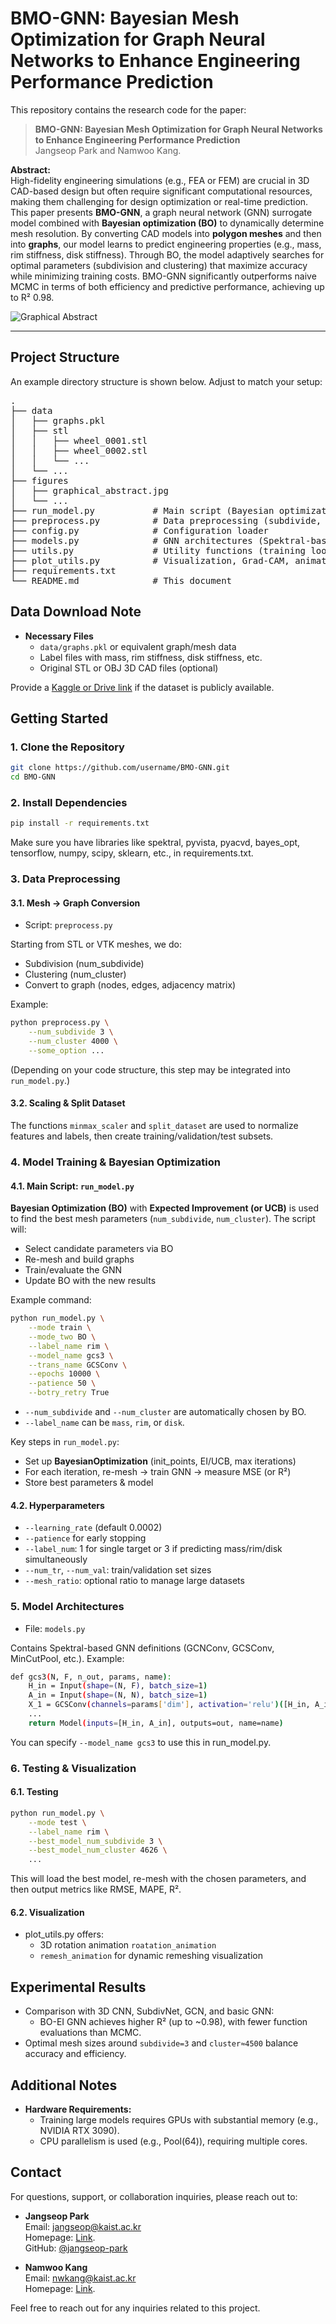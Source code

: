 # BMO-GNN: Bayesian Mesh Optimization for Graph Neural Networks to Enhance Engineering Performance Prediction

This repository contains the research code for the paper:

> **BMO-GNN: Bayesian Mesh Optimization for Graph Neural Networks to Enhance Engineering Performance Prediction**  
> Jangseop Park and Namwoo Kang.

**Abstract:**  
High-fidelity engineering simulations (e.g., FEA or FEM) are crucial in 3D CAD-based design but often require significant computational resources, making them challenging for design optimization or real-time prediction. This paper presents **BMO-GNN**, a graph neural network (GNN) surrogate model combined with **Bayesian optimization (BO)** to dynamically determine mesh resolution. By converting CAD models into **polygon meshes** and then into **graphs**, our model learns to predict engineering properties (e.g., mass, rim stiffness, disk stiffness). Through BO, the model adaptively searches for optimal parameters (subdivision and clustering) that maximize accuracy while minimizing training costs. BMO-GNN significantly outperforms naive MCMC in terms of both efficiency and predictive performance, achieving up to R² 0.98.

![Graphical Abstract](./figures/graphical_abstract.jpg "Graphical Abstract Example")

---

## Project Structure

An example directory structure is shown below. Adjust to match your setup:

<pre>
.
├── data
│   ├── graphs.pkl
│   ├── stl
│   │   ├── wheel_0001.stl
│   │   ├── wheel_0002.stl
│   │   └── ...
│   └── ...
├── figures
│   ├── graphical_abstract.jpg
│   └── ...
├── run_model.py           # Main script (Bayesian optimization + GNN training)
├── preprocess.py          # Data preprocessing (subdivide, cluster, etc.)
├── config.py              # Configuration loader
├── models.py              # GNN architectures (Spektral-based)
├── utils.py               # Utility functions (training loops, logging, etc.)
├── plot_utils.py          # Visualization, Grad-CAM, animations, etc.
├── requirements.txt
└── README.md              # This document
</pre>

## Data Download Note

- **Necessary Files**  
  - `data/graphs.pkl` or equivalent graph/mesh data  
  - Label files with mass, rim stiffness, disk stiffness, etc.  
  - Original STL or OBJ 3D CAD files (optional)  

Provide a [Kaggle or Drive link](#) if the dataset is publicly available.

## Getting Started

### 1. Clone the Repository

```bash
git clone https://github.com/username/BMO-GNN.git
cd BMO-GNN
```
### 2. Install Dependencies

```bash
pip install -r requirements.txt
```
Make sure you have libraries like spektral, pyvista, pyacvd, bayes_opt, tensorflow, numpy, scipy, sklearn, etc., in requirements.txt.

### 3. Data Preprocessing
#### 3.1. Mesh → Graph Conversion
- Script: `preprocess.py`

Starting from STL or VTK meshes, we do:
  - Subdivision (num_subdivide)
  - Clustering (num_cluster)
  - Convert to graph (nodes, edges, adjacency matrix)

Example:
```bash
python preprocess.py \
    --num_subdivide 3 \
    --num_cluster 4000 \
    --some_option ...
```
(Depending on your code structure, this step may be integrated into `run_model.py`.)

#### 3.2. Scaling & Split Dataset
The functions `minmax_scaler` and `split_dataset` are used to normalize features and labels, then create training/validation/test subsets.

### 4. Model Training & Bayesian Optimization

#### 4.1. Main Script: `run_model.py`
**Bayesian Optimization (BO)** with **Expected Improvement (or UCB)** is used to find the best mesh parameters (`num_subdivide`, `num_cluster`). The script will:

  - Select candidate parameters via BO
  - Re-mesh and build graphs
  - Train/evaluate the GNN
  - Update BO with the new results

Example command:
```bash
python run_model.py \
    --mode train \
    --mode_two BO \
    --label_name rim \
    --model_name gcs3 \
    --trans_name GCSConv \
    --epochs 10000 \
    --patience 50 \
    --botry_retry True
```

- `--num_subdivide` and `--num_cluster` are automatically chosen by BO.
- `--label_name` can be `mass`, `rim`, or `disk`.

Key steps in `run_model.py`:
- Set up **BayesianOptimization** (init_points, EI/UCB, max iterations)
- For each iteration, re-mesh → train GNN → measure MSE (or R²)
- Store best parameters & model
  
#### 4.2. Hyperparameters
- `--learning_rate` (default 0.0002)
- `--patience` for early stopping
- `--label_num`: 1 for single target or 3 if predicting mass/rim/disk simultaneously
- `--num_tr`, `--num_val`: train/validation set sizes
- `--mesh_ratio`: optional ratio to manage large datasets

### 5. Model Architectures
- File: `models.py`

Contains Spektral-based GNN definitions (GCNConv, GCSConv, MinCutPool, etc.).
Example:
```bash
def gcs3(N, F, n_out, params, name):
    H_in = Input(shape=(N, F), batch_size=1)
    A_in = Input(shape=(N, N), batch_size=1)
    X_1 = GCSConv(channels=params['dim'], activation='relu')([H_in, A_in])
    ...
    return Model(inputs=[H_in, A_in], outputs=out, name=name)
```
You can specify `--model_name gcs3` to use this in run_model.py.

### 6. Testing & Visualization
#### 6.1. Testing
```bash
python run_model.py \
    --mode test \
    --label_name rim \
    --best_model_num_subdivide 3 \
    --best_model_num_cluster 4626 \
    ...
```

This will load the best model, re-mesh with the chosen parameters, and then output metrics like RMSE, MAPE, R².

#### 6.2. Visualization
- plot_utils.py offers:
  - 3D rotation animation `roatation_animation`
  - `remesh_animation` for dynamic remeshing visualization
 
## Experimental Results
- Comparison with 3D CNN, SubdivNet, GCN, and basic GNN:
  - BO-EI GNN achieves higher R² (up to ~0.98), with fewer function evaluations than MCMC.
- Optimal mesh sizes around `subdivide=3` and `cluster≈4500` balance accuracy and efficiency.

## Additional Notes
- **Hardware Requirements:**  
  - Training large models requires GPUs with substantial memory (e.g., NVIDIA RTX 3090).
  - CPU parallelism is used (e.g., Pool(64)), requiring multiple cores.
 
## Contact

For questions, support, or collaboration inquiries, please reach out to:

- **Jangseop Park**  
  Email: [jangseop@kaist.ac.kr](mailto:jangseop@kaist.ac.kr)  
  Homepage: [Link](https://bit.ly/jangseop).  
  GitHub: [@jangseop-park](https://github.com/jangseop-park)

- **Namwoo Kang**  
  Email: [nwkang@kaist.ac.kr](mailto:nwkang@kaist.ac.kr)  
  Homepage: [Link](https://www.smartdesignlab.org/).
  
Feel free to reach out for any inquiries related to this project.

